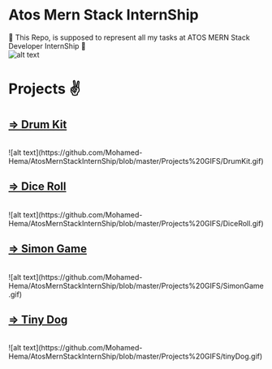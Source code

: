 # Atos Mern Stack InternShip

🔷 This Repo, is supposed to represent all my tasks at ATOS MERN Stack Developer InternShip 🔷
<br>
![alt text](https://1000logos.net/wp-content/uploads/2020/08/Logo-Atos.jpg)

<h1>Projects ✌️</h1>

<h2><a href="https://webdevcamp-drumkit.netlify.app/" target="_blank">=> Drum Kit</a></h2>
<br>
![alt text](https://github.com/Mohamed-Hema/AtosMernStackInternShip/blob/master/Projects%20GIFS/DrumKit.gif)

<br>
<h2><a href="https://webdevcamp-diceroll.netlify.app/" target="_blank">=> Dice Roll</a></h2>
<br>
![alt text](https://github.com/Mohamed-Hema/AtosMernStackInternShip/blob/master/Projects%20GIFS/DiceRoll.gif)
<br>

<h2><a href="https://webdevcamp-simongame.netlify.app/" target="_blank">=> Simon Game</a></h2>
<br>
![alt text](https://github.com/Mohamed-Hema/AtosMernStackInternShip/blob/master/Projects%20GIFS/SimonGame.gif)
<br>

<h2><a href="https://webdevcamp-tinydog.netlify.app/" target="_blank">=> Tiny Dog</a></h2>
<br>
![alt text](https://github.com/Mohamed-Hema/AtosMernStackInternShip/blob/master/Projects%20GIFS/tinyDog.gif)
<br>
